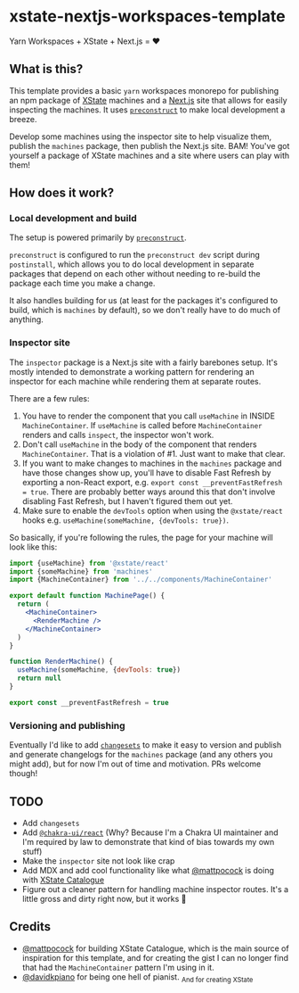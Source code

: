 # xstate-nextjs-workspaces-template

Yarn Workspaces + XState + Next.js = ❤️

## What is this?

This template provides a basic `yarn` workspaces monorepo for publishing an npm package of [XState](https://xstate.js.org/) machines and a [Next.js](https://nextjs.org/) site that allows for easily inspecting the machines. It uses [`preconstruct`](https://preconstruct.tools/) to make local development a breeze.

Develop some machines using the inspector site to help visualize them, publish the `machines` package, then publish the Next.js site. BAM! You've got yourself a package of XState machines and a site where users can play with them!

## How does it work?

### Local development and build

The setup is powered primarily by [`preconstruct`](https://preconstruct.tools/).

`preconstruct` is configured to run the `preconstruct dev` script during `postinstall`, which allows you to do local development in separate packages that depend on each other without needing to re-build the package each time you make a change.

It also handles building for us (at least for the packages it's configured to build, which is `machines` by default), so we don't really have to do much of anything.

### Inspector site

The `inspector` package is a Next.js site with a fairly barebones setup. It's mostly intended to demonstrate a working pattern for rendering an inspector for each machine while rendering them at separate routes.

There are a few rules:

1. You have to render the component that you call `useMachine` in INSIDE `MachineContainer`. If `useMachine` is called before `MachineContainer` renders and calls `inspect`, the inspector won't work.
2. Don't call `useMachine` in the body of the component that renders `MachineContainer`. That is a violation of #1. Just want to make that clear.
3. If you want to make changes to machines in the `machines` package and have those changes show up, you'll have to disable Fast Refresh by exporting a non-React export, e.g. `export const __preventFastRefresh = true`. There are probably better ways around this that don't involve disabling Fast Refresh, but I haven't figured them out yet.
4. Make sure to enable the `devTools` option when using the `@xstate/react` hooks e.g. `useMachine(someMachine, {devTools: true})`.

So basically, if you're following the rules, the page for your machine will look like this:

```jsx
import {useMachine} from '@xstate/react'
import {someMachine} from 'machines'
import {MachineContainer} from '../../components/MachineContainer'

export default function MachinePage() {
  return (
    <MachineContainer>
      <RenderMachine />
    </MachineContainer>
  )
}

function RenderMachine() {
  useMachine(someMachine, {devTools: true})
  return null
}

export const __preventFastRefresh = true
```

### Versioning and publishing

Eventually I'd like to add [`changesets`](https://github.com/atlassian/changesets) to make it easy to version and publish and generate changelogs for the `machines` package (and any others you might add), but for now I'm out of time and motivation. PRs welcome though!

## TODO

- Add `changesets`
- Add [`@chakra-ui/react`](https://github.com/chakra-ui/chakra-ui) (Why? Because I'm a Chakra UI maintainer and I'm required by law to demonstrate that kind of bias towards my own stuff)
- Make the `inspector` site not look like crap
- Add MDX and add cool functionality like what [@mattpocock](https://github.com/mattpocock) is doing with [XState Catalogue](https://xstate-catalogue.vercel.app/)
- Figure out a cleaner pattern for handling machine inspector routes. It's a little gross and dirty right now, but it works 🤷

## Credits

- [@mattpocock](https://github.com/mattpocock) for building XState Catalogue, which is the main source of inspiration for this template, and for creating the gist I can no longer find that had the `MachineContainer` pattern I'm using in it.
- [@davidkpiano](https://github.com/davidkpiano) for being one hell of pianist. <sub>And for creating XState</sub>

